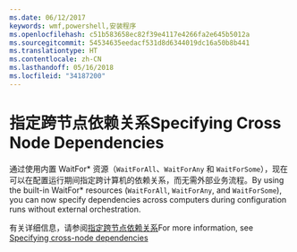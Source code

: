 ```yaml
---
ms.date: 06/12/2017
keywords: wmf,powershell,安装程序
ms.openlocfilehash: c51b583658ec82f39e4117e4266fa2e645b5012a
ms.sourcegitcommit: 54534635eedacf531d8d6344019dc16a50b8b441
ms.translationtype: HT
ms.contentlocale: zh-CN
ms.lasthandoff: 05/16/2018
ms.locfileid: "34187200"
---
```

# <a name="specifying-cross-node-dependencies"></a><span data-ttu-id="ff28d-102">指定跨节点依赖关系</span><span class="sxs-lookup"><span data-stu-id="ff28d-102">Specifying Cross Node Dependencies</span></span>

<span data-ttu-id="ff28d-103">通过使用内置 WaitFor\* 资源（`WaitForAll`、`WaitForAny` 和 `WaitForSome`），现在可以在配置运行期间指定跨计算机的依赖关系，而无需外部业务流程。</span><span class="sxs-lookup"><span data-stu-id="ff28d-103">By using the built-in WaitFor\* resources (`WaitForAll`, `WaitForAny`, and `WaitForSome`), you can now specify dependencies across computers during configuration runs without external orchestration.</span></span>

<span data-ttu-id="ff28d-104">有关详细信息，请参阅[指定跨节点依赖关系](https://msdn.microsoft.com/powershell/dsc/crossnodedependencies)</span><span class="sxs-lookup"><span data-stu-id="ff28d-104">For more information, see [Specifying cross-node dependencies](https://msdn.microsoft.com/powershell/dsc/crossnodedependencies)</span></span>

